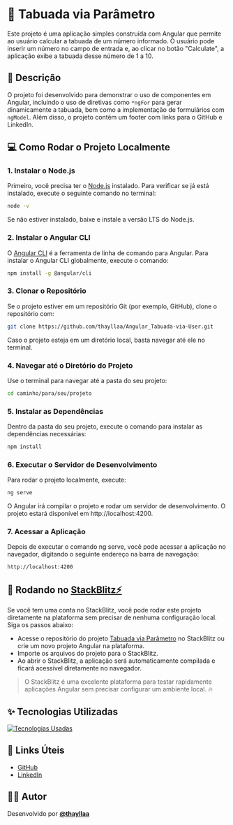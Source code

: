 # 📌 Tabuada via Parâmetro

Este projeto é uma aplicação simples construída com Angular que permite ao usuário calcular a tabuada de um número informado. O usuário pode inserir um número no campo de entrada e, ao clicar no botão "Calculate", a aplicação exibe a tabuada desse número de 1 a 10.

## 📃 Descrição

O projeto foi desenvolvido para demonstrar o uso de componentes em Angular, incluindo o uso de diretivas como `*ngFor` para gerar dinamicamente a tabuada, bem como a implementação de formulários com `ngModel`. Além disso, o projeto contém um footer com links para o GitHub e LinkedIn.

## 💻 Como Rodar o Projeto Localmente

### 1. Instalar o Node.js
Primeiro, você precisa ter o [Node.js](https://nodejs.org/) instalado. Para verificar se já está instalado, execute o seguinte comando no terminal:
```bash
node -v
```
Se não estiver instalado, baixe e instale a versão LTS do Node.js.

### 2. Instalar o Angular CLI
O [Angular CLI](https://angular.dev/) é a ferramenta de linha de comando para Angular. Para instalar o Angular CLI globalmente, execute o comando:
```bash
npm install -g @angular/cli
```

### 3. Clonar o Repositório
Se o projeto estiver em um repositório Git (por exemplo, GitHub), clone o repositório com:
```bash
git clone https://github.com/thayllaa/Angular_Tabuada-via-User.git
```
Caso o projeto esteja em um diretório local, basta navegar até ele no terminal.

### 4. Navegar até o Diretório do Projeto
Use o terminal para navegar até a pasta do seu projeto:
```bash
cd caminho/para/seu/projeto
```

### 5. Instalar as Dependências
Dentro da pasta do seu projeto, execute o comando para instalar as dependências necessárias:
``` bash
npm install
```

### 6. Executar o Servidor de Desenvolvimento
Para rodar o projeto localmente, execute:
```bash
ng serve
```
O Angular irá compilar o projeto e rodar um servidor de desenvolvimento. O projeto estará disponível em http://localhost:4200.

### 7. Acessar a Aplicação
Depois de executar o comando ng serve, você pode acessar a aplicação no navegador, digitando o seguinte endereço na barra de navegação:
```bash
http://localhost:4200
```

## 🚀 Rodando no [StackBlitz⚡](https://stackblitz.com/)
Se você tem uma conta no StackBlitz, você pode rodar este projeto diretamente na plataforma sem precisar de nenhuma configuração local. Siga os passos abaixo:
- Acesse o repositório do projeto [Tabuada via Parâmetro](https://stackblitz.com/edit/angular-xqeyfp) no StackBlitz ou crie um novo projeto Angular na plataforma.
- Importe os arquivos do projeto para o StackBlitz.
- Ao abrir o StackBlitz, a aplicação será automaticamente compilada e ficará acessível diretamente no navegador.
> O StackBlitz é uma excelente plataforma para testar rapidamente aplicações Angular sem precisar configurar um ambiente local. :fire:

## ✨ Tecnologias Utilizadas
[![Tecnologias Usadas](https://skillicons.dev/icons?i=angular,typescript,html,css)](https://skillicons.dev)

## 🔗 Links Úteis
- [GitHub](https:github.com)
- [LinkedIn](https://www.linkedin.com/)

## 👩‍💻 Autor
Desenvolvido por **[@thayllaa](https://www.github.com/thayllaa)**
